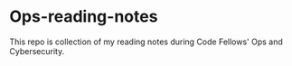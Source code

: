 # Ops-reading-notes
This repo is collection of my reading notes during Code Fellows' Ops and Cybersecurity.

